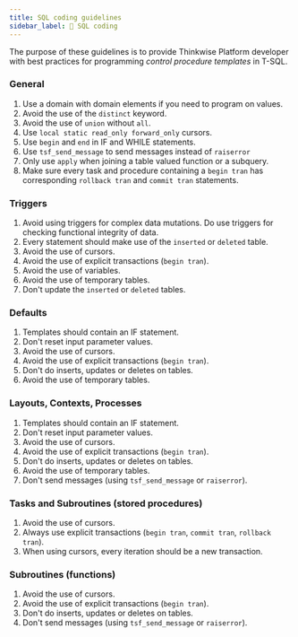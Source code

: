 ```yaml
---
title: SQL coding guidelines
sidebar_label: 📖 SQL coding
---
```


The purpose of these guidelines is to provide Thinkwise Platform developer with best practices for programming *control procedure templates* in T-SQL.

### General

1. Use a domain with domain elements if you need to program on values.
1. Avoid the use of the `distinct` keyword.
1. Avoid the use of `union` without `all`.
1. Use `local static read_only forward_only` cursors.
1. Use `begin` and `end` in IF and WHILE statements.
1. Use `tsf_send_message` to send messages instead of `raiserror`
1. Only use `apply` when joining a table valued function or a subquery.
1. Make sure every task and procedure containing a `begin tran` has corresponding `rollback tran` and `commit tran` statements.

### Triggers

1. Avoid using triggers for complex data mutations. Do use triggers for checking functional integrity of data.
1. Every statement should make use of the `inserted` or `deleted` table.
1. Avoid the use of cursors.
1. Avoid the use of explicit transactions (`begin tran`).
1. Avoid the use of variables.
1. Avoid the use of temporary tables.
1. Don't update the `inserted` or `deleted` tables.

### Defaults

1. Templates should contain an IF statement.
1. Don't reset input parameter values.
1. Avoid the use of cursors.
1. Avoid the use of explicit transactions (`begin tran`).
3. Don't do inserts, updates or deletes on tables.
1. Avoid the use of temporary tables.

### Layouts, Contexts, Processes

1. Templates should contain an IF statement.
1. Don't reset input parameter values.
1. Avoid the use of cursors.
1. Avoid the use of explicit transactions (`begin tran`).
1. Don't do inserts, updates or deletes on tables.
1. Avoid the use of temporary tables.
1. Don't send messages (using `tsf_send_message` or `raiserror`).

### Tasks and Subroutines (stored procedures)

1. Avoid the use of cursors.
1. Always use explicit transactions (`begin tran`, `commit tran`, `rollback tran`).
1. When using cursors, every iteration should be a new transaction.

### Subroutines (functions)

1. Avoid the use of cursors.
1. Avoid the use of explicit transactions (`begin tran`).
1. Don't do inserts, updates or deletes on tables.
1. Don't send messages (using `tsf_send_message` or `raiserror`).
